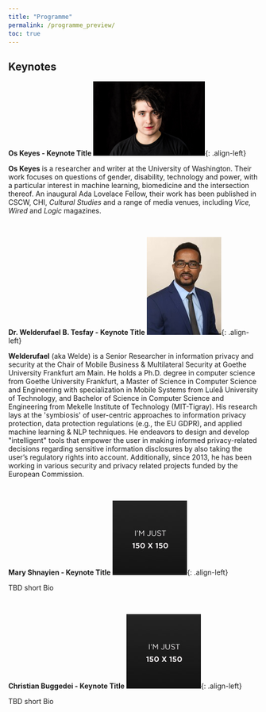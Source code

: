 ```yaml
---
title: "Programme"
permalink: /programme_preview/
toc: true
---
```


## Keynotes

**Os Keyes - Keynote Title**
![](/assets/images/keynotes/os_keyes.png){: .align-left}

**Os Keyes** is a researcher and writer at the University of Washington. Their work focuses on questions of gender, disability, technology and power, with a particular interest in machine learning, biomedicine and the intersection thereof. An inaugural Ada Lovelace Fellow, their work has been published in CSCW, CHI, *Cultural Studies* and a range of media venues, including *Vice, Wired* and *Logic* magazines. 

<br>

**Dr. Welderufael B. Tesfay - Keynote Title**
![](/assets/images/keynotes/w_tesfay.jpg){: .align-left}

**Welderufael** (aka Welde) is a Senior Researcher in information privacy and security at the Chair of Mobile Business & Multilateral Security at Goethe University Frankfurt am Main. He holds a Ph.D. degree in computer science from Goethe University Frankfurt, a Master of Science in Computer Science and Engineering with specialization in Mobile Systems from Luleå University of Technology, and Bachelor of Science in Computer Science and Engineering from  Mekelle Institute of Technology (MIT-Tigray). His research lays at the 'symbiosis' of user-centric approaches to information privacy protection, data protection regulations (e.g., the EU GDPR), and applied machine learning & NLP techniques. He endeavors to design and develop "intelligent" tools that empower the user in making informed privacy-related decisions regarding sensitive information disclosures by also taking the user’s regulatory rights into account. Additionally, since 2013, he has been working in various security and privacy related projects funded by the European Commission.

<br>

**Mary Shnayien - Keynote Title**
![](/assets/images/keynotes/placeholder-150x150.jpg){: .align-left}

TBD short Bio

<br>

**Christian Buggedei - Keynote Title**
![](/assets/images/keynotes/placeholder-150x150.jpg){: .align-left}

TBD short Bio